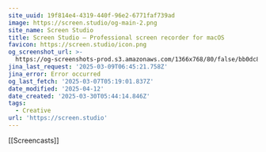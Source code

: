 ```yaml
---
site_uuid: 19f814e4-4319-440f-96e2-6771faf739ad
image: https://screen.studio/og-main-2.png
site_name: Screen Studio
title: Screen Studio — Professional screen recorder for macOS
favicon: https://screen.studio/icon.png
og_screenshot_url: >-
  https://og-screenshots-prod.s3.amazonaws.com/1366x768/80/false/bb0dc81dd5fd229c2004252c0a437dccd5f0bd22f8cadfe16da93e6b61424ae7.jpeg
jina_last_request: '2025-03-09T06:45:21.758Z'
jina_error: Error occurred
og_last_fetch: '2025-03-07T05:19:01.837Z'
date_modified: '2025-04-12'
date_created: '2025-03-30T05:44:14.846Z'
tags:
  - Creative
url: 'https://screen.studio'
---
```













[[Screencasts]]

